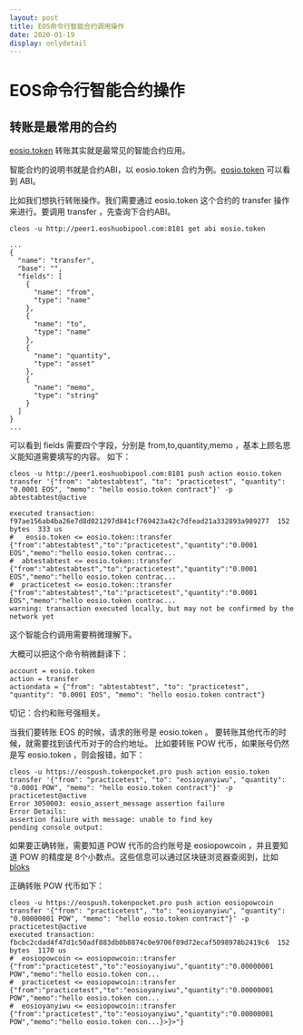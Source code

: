 ```yaml
---
layout: post
title: EOS命令行智能合约调用操作
date: 2020-01-19
display: onlydetail
---
```


# EOS命令行智能合约操作

## 转账是最常用的合约

[eosio.token](https://eospark.com/contract/eosio.token?tab=abi) 转账其实就是最常见的智能合约应用。

智能合约的说明书就是合约ABI，以 eosio.token 合约为例。[eosio.token](https://eospark.com/contract/eosio.token?tab=abi) 可以看到
ABI。

比如我们想执行转账操作。我们需要通过 eosio.token 这个合约的 transfer 操作来进行。要调用 transfer ，先查询下合约ABI。

```
cleos -u http://peer1.eoshuobipool.com:8181 get abi eosio.token

...
{
  "name": "transfer",
  "base": "",
  "fields": [
    {
      "name": "from",
      "type": "name"
    },
    {
      "name": "to",
      "type": "name"
    },
    {
      "name": "quantity",
      "type": "asset"
    },
    {
      "name": "memo",
      "type": "string"
    }
  ]
}
...
```

可以看到 fields 需要四个字段，分别是 from,to,quantity,memo ，基本上顾名思义能知道需要填写的内容。
如下：

```
cleos -u http://peer1.eoshuobipool.com:8181 push action eosio.token transfer '{"from": "abtestabtest", "to": "practicetest", "quantity": "0.0001 EOS", "memo": "hello eosio.token contract"}' -p abtestabtest@active

executed transaction: f97ae156ab4ba26e7d8d021297d841cf769423a42c7dfead21a332893a989277  152 bytes  333 us
#   eosio.token <= eosio.token::transfer        {"from":"abtestabtest","to":"practicetest","quantity":"0.0001 EOS","memo":"hello eosio.token contrac...
#  abtestabtest <= eosio.token::transfer        {"from":"abtestabtest","to":"practicetest","quantity":"0.0001 EOS","memo":"hello eosio.token contrac...
#  practicetest <= eosio.token::transfer        {"from":"abtestabtest","to":"practicetest","quantity":"0.0001 EOS","memo":"hello eosio.token contrac...
warning: transaction executed locally, but may not be confirmed by the network yet
```

这个智能合约调用需要稍微理解下。

大概可以把这个命令稍微翻译下：

```
account = eosio.token 
action = transfer 
actiondata = {"from": "abtestabtest", "to": "practicetest", "quantity": "0.0001 EOS", "memo": "hello eosio.token contract"}
```

切记：合约和账号强相关。

当我们要转账 EOS 的时候，请求的账号是 eosio.token 。
要转账其他代币的时候，就需要找到该代币对于的合约地址。
比如要转账 POW 代币，如果账号仍然是写 eosio.token ，则会报错，如下：

```
cleos -u https://eospush.tokenpocket.pro push action eosio.token transfer '{"from": "practicetest", "to": "eosioyanyiwu", "quantity": "0.0001 POW", "memo": "hello eosio.token contract"}' -p practicetest@active
Error 3050003: eosio_assert_message assertion failure
Error Details:
assertion failure with message: unable to find key
pending console output:
```

如果要正确转账，需要知道 POW 代币的合约账号是 eosiopowcoin ，并且要知道 POW 的精度是 8个小数点。这些信息可以通过区块链浏览器查阅到，比如 [bloks](https://bloks.io/tokens)

正确转账 POW 代币如下：

```
cleos -u https://eospush.tokenpocket.pro push action eosiopowcoin transfer '{"from": "practicetest", "to": "eosioyanyiwu", "quantity": "0.00000001 POW", "memo": "hello eosio.token contract"}' -p practicetest@active
executed transaction: fbcbc2cdad4f47d1c50adf883db0b8874c0e9706f89d72ecaf5098978b2419c6  152 bytes  1170 us
#  eosiopowcoin <= eosiopowcoin::transfer       {"from":"practicetest","to":"eosioyanyiwu","quantity":"0.00000001 POW","memo":"hello eosio.token con...
#  practicetest <= eosiopowcoin::transfer       {"from":"practicetest","to":"eosioyanyiwu","quantity":"0.00000001 POW","memo":"hello eosio.token con...
#  eosioyanyiwu <= eosiopowcoin::transfer       {"from":"practicetest","to":"eosioyanyiwu","quantity":"0.00000001 POW","memo":"hello eosio.token con...}>}>"}
```


